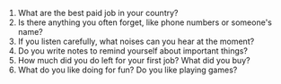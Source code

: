 1. What are the best paid job in your country?
2. Is there anything you often forget, like phone numbers or someone's name?
3. If you listen carefully, what noises can you hear at the moment?
4. Do you write notes to remind yourself about important things?
5. How much did you do left for your first job? What did you buy?
6. What do you like doing for fun? Do you like playing games?